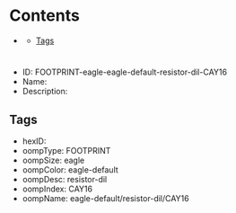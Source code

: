 



Contents
========

* [](#)
	* [Tags](#tags)

# 

- ID: FOOTPRINT-eagle-eagle-default-resistor-dil-CAY16
- Name: 
- Description: 

## Tags

- hexID: 
- oompType: FOOTPRINT
- oompSize: eagle
- oompColor: eagle-default
- oompDesc: resistor-dil
- oompIndex: CAY16
- oompName: eagle-default/resistor-dil/CAY16

